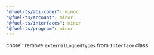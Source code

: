 ```yaml
---
"@fuel-ts/abi-coder": minor
"@fuel-ts/account": minor
"@fuel-ts/interfaces": minor
"@fuel-ts/program": minor
---
```


chore!: remove `externalLoggedTypes` from `Interface` class
